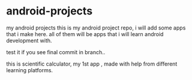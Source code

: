 # android-projects
my android projects
this is my android project repo, i will add some apps that i make here. all of them will be apps that i will learn android development with.

test it if you see final commit in branch..

this is scientific calculator, my 1st app , made with help from different learning platforms.
